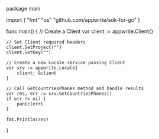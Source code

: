 package main

import (
    "fmt"
    "os"
    "github.com/appwrite/sdk-for-go"
)

func main() {
    // Create a Client
    var client := appwrite.Client{}

    // Set Client required headers
    client.SetProject("")
    client.SetKey("")

    // Create a new Locale service passing Client
    var srv := appwrite.Locale{
        client: &client
    }

    // Call GetCountriesPhones method and handle results
    var res, err := srv.GetCountriesPhones()
    if err != nil {
        panic(err)
    }

    fmt.Println(res)
}